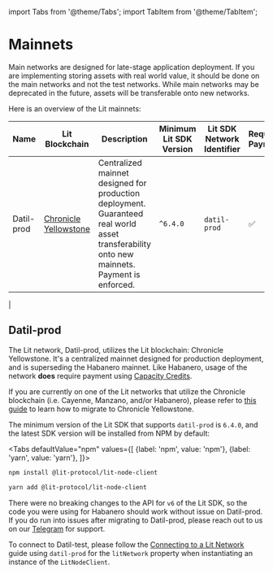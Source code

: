 import Tabs from '@theme/Tabs';
import TabItem from '@theme/TabItem';

# Mainnets

Main networks are designed for late-stage application deployment. If you are implementing storing assets with real world value, it should be done on the main networks and not the test networks. While main networks may be deprecated in the future, assets will be transferable onto new networks.


Here is an overview of the Lit mainnets:

| Name       | Lit Blockchain                                                   | Description                                                                                                                                                                         | Minimum Lit SDK Version | Lit SDK Network Identifier | Requires Payment |
|------------|------------------------------------------------------------------|-------------------------------------------------------------------------------------------------------------------------------------------------------------------------------------|-------------------------|----------------------------|------------------|
| Datil-prod | [Chronicle Yellowstone](./lit-blockchains/chronicle-yellowstone) | Centralized mainnet designed for production deployment. Guaranteed real world asset transferability onto new mainnets. Payment is enforced.                                                                        | `^6.4.0`                | `datil-prod`               | ✅                |
|
## Datil-prod

The Lit network, Datil-prod, utilizes the Lit blockchain: Chronicle Yellowstone. It's a centralized mainnet designed for production deployment, and is superseding the Habanero mainnet. Like Habanero, usage of the network **does** require payment using [Capacity Credits](../sdk/capacity-credits).

If you are currently on one of the Lit networks that utilize the Chronicle blockchain (i.e. Cayenne, Manzano, and/or Habanero), please refer to [this guide](./migrating-to-datil) to learn how to migrate to Chronicle Yellowstone.

The minimum version of the Lit SDK that supports `datil-prod` is `6.4.0`, and the latest SDK version will be installed from NPM by default:

<Tabs
defaultValue="npm"
values={[
{label: 'npm', value: 'npm'},
{label: 'yarn', value: 'yarn'},
]}>
<TabItem value="npm">

```bash
npm install @lit-protocol/lit-node-client
```

</TabItem>

<TabItem value="yarn">

```bash
yarn add @lit-protocol/lit-node-client
```

</TabItem>
</Tabs>

There were no breaking changes to the API for `v6` of the Lit SDK, so the code you were using for Habanero should work without issue on Datil-prod. If you do run into issues after migrating to Datil-prod, please reach out to us on our [Telegram](https://t.me/+aa73FAF9Vp82ZjJh) for support.

To connect to Datil-test, please follow the [Connecting to a Lit Network](./connecting) guide using `datil-prod` for the `litNetwork` property when instantiating an instance of the `LitNodeClient`.
